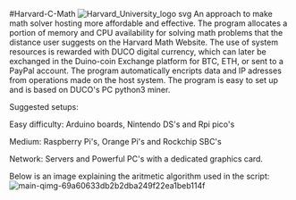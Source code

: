 #Harvard-C-Math
![Harvard_University_logo svg](https://github.com/MilesP20202/Harvard-C-Math/assets/134228961/860f14ce-91f0-4b65-86ff-8be2688ad172)
An approach to make math solver hosting more affordable and effective. The program allocates a portion of memory and CPU availability for solving math problems that the distance user suggests on the Harvard Math Website. The use of system resources is rewarded with DUCO digital currency, which can later be exchanged in the Duino-coin Exchange platform for BTC, ETH, or sent to a PayPal account. The program automatically encripts data and IP adresses from operations made on the host system. The program is easy to set up and is based on DUCO's PC python3 miner.

Suggested setups:

Easy difficulty: Arduino boards, Nintendo DS's and Rpi pico's

Medium: Raspberry Pi's, Orange Pi's and Rockchip SBC's

Network: Servers and Powerful PC's with a dedicated graphics card.

Below is an image explaining the aritmetic algorithm used in the script:
![main-qimg-69a60633db2b2dba249f22ea1beb114f](https://github.com/MilesP20202/Harvard-C-Math/assets/134228961/738811d2-40ba-4e64-a9c8-2ae425acee7f)

